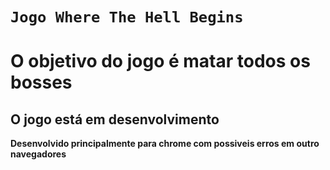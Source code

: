 # ` Jogo Where The Hell Begins ` #

# O objetivo do jogo é matar todos os bosses #
## O jogo está em desenvolvimento ##

__Desenvolvido principalmente para chrome com possiveis erros em outro navegadores__
